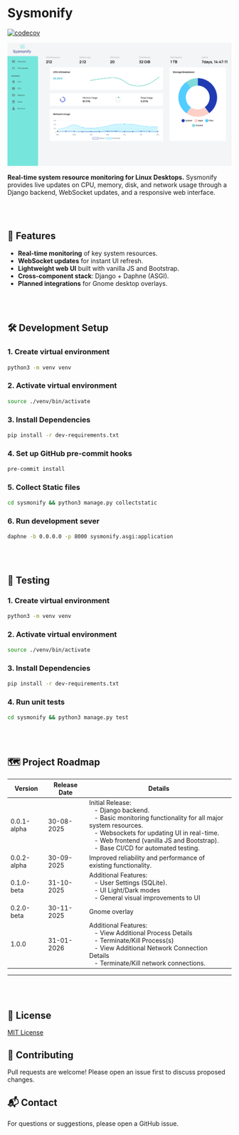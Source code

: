 # Sysmonify

[![codecov](https://codecov.io/gh/k3y5tr0k3/sysmonify/branch/master/graph/badge.svg?token=XG66mYxuXh)](https://codecov.io/gh/k3y5tr0k3/sysmonify)

![Sysmonify Screenshot](screenshots/dashboard.png)

**Real-time system resource monitoring for Linux Desktops.**
Sysmonify provides live updates on CPU, memory, disk, and network usage through a Django backend, WebSocket updates, and a responsive web interface.

<br><br>

## 🚀 Features
- **Real-time monitoring** of key system resources.
- **WebSocket updates** for instant UI refresh.
- **Lightweight web UI** built with vanilla JS and Bootstrap.
- **Cross-component stack**: Django + Daphne (ASGI).
- **Planned integrations** for Gnome desktop overlays.

<br><br>

## 🛠 Development Setup

### 1. Create virtual environment

```bash
python3 -m venv venv
```

### 2. Activate virtual environment

```bash
source ./venv/bin/activate
```

### 3. Install Dependencies

```bash
pip install -r dev-requirements.txt
```

### 4. Set up GitHub pre-commit hooks

```bash
pre-commit install
```

### 5. Collect Static files

```bash
cd sysmonify && python3 manage.py collectstatic
```

### 6. Run development sever

```bash
daphne -b 0.0.0.0 -p 8000 sysmonify.asgi:application
```

<br><br>

## 🧪 Testing

### 1. Create virtual environment

```bash
python3 -m venv venv
```

### 2. Activate virtual environment

```bash
source ./venv/bin/activate
```

### 3. Install Dependencies

```bash
pip install -r dev-requirements.txt
```

### 4. Run unit tests

```bash
cd sysmonify && python3 manage.py test
```

<br><br>

## 🗺 Project Roadmap

| Version | Release Date | Details |
|---------|--------------|---------|
| 0.0.1-alpha | 30-08-2025 | Initial Release: <br> &nbsp;&nbsp; - Django backend. <br> &nbsp;&nbsp; - Basic monitoring functionality for all major system resources. <br> &nbsp;&nbsp; - Websockets for updating UI in real-time. <br> &nbsp;&nbsp; - Web frontend (vanilla JS and Bootstrap). <br> &nbsp;&nbsp; - Base CI/CD for automated testing.
| 0.0.2-alpha | 30-09-2025 | Improved reliability and performance of existing functionality.
| 0.1.0-beta | 31-10-2025 | Additional Features: <br> &nbsp;&nbsp; - User Settings (SQLite). <br> &nbsp;&nbsp; - UI Light/Dark modes <br> &nbsp;&nbsp; - General visual improvements to UI
| 0.2.0-beta | 30-11-2025 | Gnome overlay
| 1.0.0 | 31-01-2026 | Additional Features: <br> &nbsp;&nbsp; - View Additional Process Details <br> &nbsp;&nbsp; - Terminate/Kill Process(s) <br> &nbsp;&nbsp; - View Additional Network Connection Details <br> &nbsp;&nbsp; - Terminate/Kill network connections.

---

<br><br>

## 📜 License

[MIT License](LICENSE)


## 🤝 Contributing

Pull requests are welcome! Please open an issue first to discuss proposed changes.


## 📬 Contact

For questions or suggestions, please open a GitHub issue.
